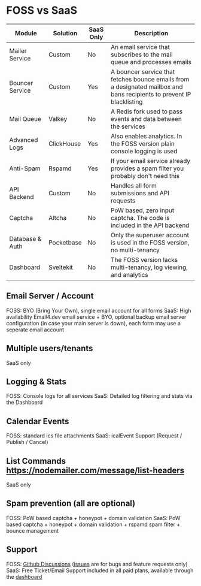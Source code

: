 # FOSS vs SaaS

| Module          | Solution          | SaaS Only | Description                                                                                                           |
| --------------- | ----------------- | --------- | --------------------------------------------------------------------------------------------------------------------- |
| Mailer Service  | Custom            | No        | An email service that subscribes to the mail queue and processes emails                                               |
| Bouncer Service | Custom            | Yes       | A bouncer service that fetches bounce emails from a designated mailbox and bans recipients to prevent IP blacklisting |
| Mail Queue      | Valkey            | No        | A Redis fork used to pass events and data between the services                                                        |
| Advanced Logs   | ClickHouse        | Yes       | Also enables analytics. In the FOSS version plain console logging is used                                             |
| Anti-Spam       | Rspamd            | Yes       | If your email service already provides a spam filter you probably don't need this                                     |
| API Backend     | Custom            | No        | Handles all form submissions and API requests                                                                         |
| Captcha         | Altcha            | No        | PoW based, zero input captcha. The code is included in the API backend                                                |
| Database & Auth | Pocketbase        | No        | Only the superuser account is used in the FOSS version, no multi-tenancy                                              |
| Dashboard       | Sveltekit         | No        | The FOSS version lacks multi-tenancy, log viewing, and analytics                                                      |

## Email Server / Account
FOSS: BYO (Bring Your Own), single email account for all forms
SaaS: High availability Email4.dev email service + BYO, optional backup email server configuration (in case your main server is down), each form may use a seperate email account

## Multiple users/tenants
SaaS only

## Logging & Stats
FOSS: Console logs for all services
SaaS: Detailed log filtering and stats via the Dashboard

## Calendar Events
FOSS: standard ics file attachments
SaaS: icalEvent Support (Request / Publish / Cancel)

## List Commands https://nodemailer.com/message/list-headers
SaaS only

## Spam prevention (all are optional)
FOSS: PoW based captcha + honeypot + domain validation
SaaS: PoW based captcha + honeypot + domain validation + rspamd spam filter + bounce management

## Support
FOSS: [Github Discussions](https://github.com/orgs/email4-dev/discussions) ([issues](https://github.com/email4-dev/.github/issues) are for bugs and feature requests only)
SaaS: Free Ticket/Email Support included in all paid plans, available through the [dashboard](https://my.email4.dev)